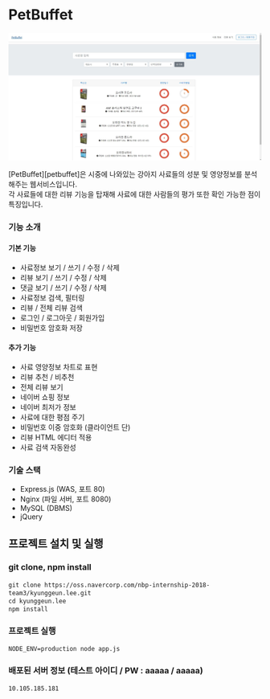 [petbuffet]: http://10.105.185.181

# PetBuffet
<p align="center">
  <img src="./readme_image/example.jpg">
</p>
[PetBuffet][petbuffet]은 시중에 나와있는 강아지 사료들의 성분 및 영양정보를 분석해주는 웹서비스입니다.<br>
각 사료들에 대한 리뷰 기능을 탑재해 사료에 대한 사람들의 평가 또한 확인 가능한 점이 특징입니다.

### 기능 소개

#### 기본 기능
* 사료정보 보기 / 쓰기 / 수정 / 삭제
* 리뷰 보기 / 쓰기 / 수정 / 삭제
* 댓글 보기 / 쓰기 / 수정 / 삭제
* 사료정보 검색, 필터링
* 리뷰 / 전체 리뷰 검색
* 로그인 / 로그아웃 / 회원가입
* 비밀번호 암호화 저장

#### 추가 기능
* 사료 영양정보 차트로 표현
* 리뷰 추천 / 비추천
* 전체 리뷰 보기
* 네이버 쇼핑 정보
* 네이버 최저가 정보
* 사료에 대한 평점 주기
* 비밀번호 이중 암호화 (클라이언트 단)
* 리뷰 HTML 에디터 적용
* 사료 검색 자동완성

### 기술 스택
* Express.js (WAS, 포트 80)
* Nginx (파일 서버, 포트 8080)
* MySQL (DBMS)
* jQuery

## 프로젝트 설치 및 실행
### git clone, npm install
    git clone https://oss.navercorp.com/nbp-internship-2018-team3/kyunggeun.lee.git
    cd kyunggeun.lee
    npm install

### 프로젝트 실행
    NODE_ENV=production node app.js

### 배포된 서버 정보 (테스트 아이디 / PW : aaaaa / aaaaa)
    10.105.185.181
